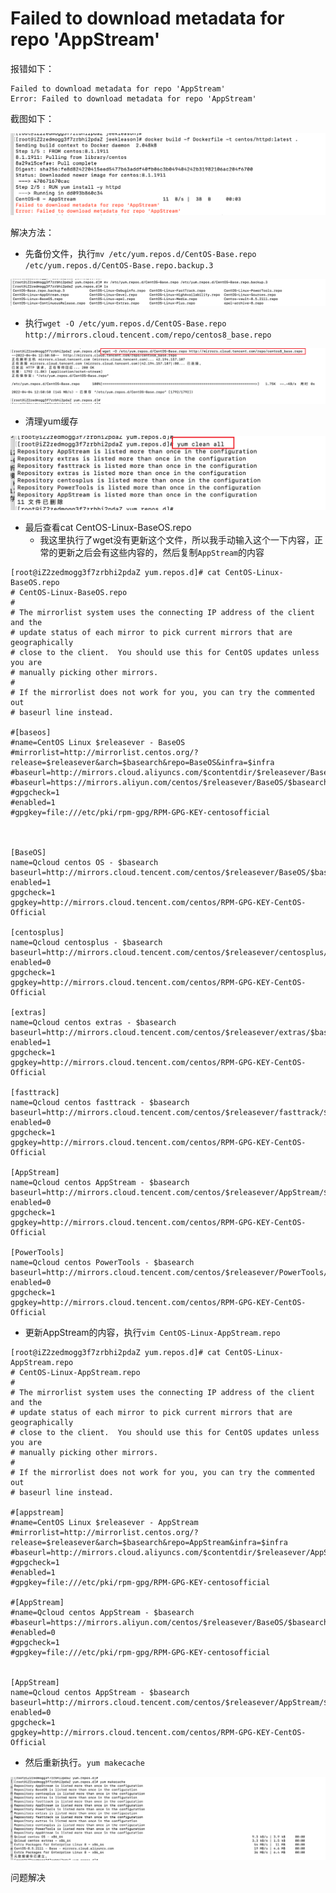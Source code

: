 # Failed to download metadata for repo 'AppStream'

报错如下：

```
Failed to download metadata for repo 'AppStream'
Error: Failed to download metadata for repo 'AppStream'
```

截图如下：

![image-20220404124931779](images/image-20220404124931779.png)

解决方法：

- 先备份文件，执行`mv /etc/yum.repos.d/CentOS-Base.repo /etc/yum.repos.d/CentOS-Base.repo.backup.3`

![image-20220404130229496](images/image-20220404130229496.png)

- 执行`wget -O /etc/yum.repos.d/CentOS-Base.repo http://mirrors.cloud.tencent.com/repo/centos8_base.repo`

![image-20220404130324816](images/image-20220404130324816.png)

- 清理yum缓存

![image-20220404130400037](images/image-20220404130400037.png)

- 最后查看cat CentOS-Linux-BaseOS.repo 
  - 我这里执行了wget没有更新这个文件，所以我手动输入这个一下内容，正常的更新之后会有这些内容的，然后复制`AppStream`的内容

```
[root@iZ2zedmogg3f7zrbhi2pdaZ yum.repos.d]# cat CentOS-Linux-BaseOS.repo 
# CentOS-Linux-BaseOS.repo
#
# The mirrorlist system uses the connecting IP address of the client and the
# update status of each mirror to pick current mirrors that are geographically
# close to the client.  You should use this for CentOS updates unless you are
# manually picking other mirrors.
#
# If the mirrorlist does not work for you, you can try the commented out
# baseurl line instead.

#[baseos]
#name=CentOS Linux $releasever - BaseOS
#mirrorlist=http://mirrorlist.centos.org/?release=$releasever&arch=$basearch&repo=BaseOS&infra=$infra
#baseurl=http://mirrors.cloud.aliyuncs.com/$contentdir/$releasever/BaseOS/$basearch/os/
#baseurl=https://mirrors.aliyun.com/centos/$releasever/BaseOS/$basearch/os/
#gpgcheck=1
#enabled=1
#gpgkey=file:///etc/pki/rpm-gpg/RPM-GPG-KEY-centosofficial



[BaseOS]
name=Qcloud centos OS - $basearch
baseurl=http://mirrors.cloud.tencent.com/centos/$releasever/BaseOS/$basearch/os/
enabled=1
gpgcheck=1
gpgkey=http://mirrors.cloud.tencent.com/centos/RPM-GPG-KEY-CentOS-Official

[centosplus]
name=Qcloud centosplus - $basearch
baseurl=http://mirrors.cloud.tencent.com/centos/$releasever/centosplus/$basearch/os/
enabled=0
gpgcheck=1
gpgkey=http://mirrors.cloud.tencent.com/centos/RPM-GPG-KEY-CentOS-Official

[extras]
name=Qcloud centos extras - $basearch
baseurl=http://mirrors.cloud.tencent.com/centos/$releasever/extras/$basearch/os/
enabled=1
gpgcheck=1
gpgkey=http://mirrors.cloud.tencent.com/centos/RPM-GPG-KEY-CentOS-Official

[fasttrack]
name=Qcloud centos fasttrack - $basearch
baseurl=http://mirrors.cloud.tencent.com/centos/$releasever/fasttrack/$basearch/os/
enabled=0
gpgcheck=1
gpgkey=http://mirrors.cloud.tencent.com/centos/RPM-GPG-KEY-CentOS-Official

[AppStream]
name=Qcloud centos AppStream - $basearch
baseurl=http://mirrors.cloud.tencent.com/centos/$releasever/AppStream/$basearch/os/
enabled=0
gpgcheck=1
gpgkey=http://mirrors.cloud.tencent.com/centos/RPM-GPG-KEY-CentOS-Official

[PowerTools]
name=Qcloud centos PowerTools - $basearch
baseurl=http://mirrors.cloud.tencent.com/centos/$releasever/PowerTools/$basearch/os/
enabled=0
gpgcheck=1
gpgkey=http://mirrors.cloud.tencent.com/centos/RPM-GPG-KEY-CentOS-Official
```

- 更新AppStream的内容，执行`vim CentOS-Linux-AppStream.repo`

```
[root@iZ2zedmogg3f7zrbhi2pdaZ yum.repos.d]# cat CentOS-Linux-AppStream.repo 
# CentOS-Linux-AppStream.repo
#
# The mirrorlist system uses the connecting IP address of the client and the
# update status of each mirror to pick current mirrors that are geographically
# close to the client.  You should use this for CentOS updates unless you are
# manually picking other mirrors.
#
# If the mirrorlist does not work for you, you can try the commented out
# baseurl line instead.

#[appstream]
#name=CentOS Linux $releasever - AppStream
#mirrorlist=http://mirrorlist.centos.org/?release=$releasever&arch=$basearch&repo=AppStream&infra=$infra
#baseurl=http://mirrors.cloud.aliyuncs.com/$contentdir/$releasever/AppStream/$basearch/os/
#gpgcheck=1
#enabled=1
#gpgkey=file:///etc/pki/rpm-gpg/RPM-GPG-KEY-centosofficial

#[AppStream]
#name=Qcloud centos AppStream - $basearch
#baseurl=https://mirrors.aliyun.com/centos/$releasever/BaseOS/$basearch/os/
#enabled=0
#gpgcheck=1
#gpgkey=file:///etc/pki/rpm-gpg/RPM-GPG-KEY-centosofficial


[AppStream]
name=Qcloud centos AppStream - $basearch
baseurl=http://mirrors.cloud.tencent.com/centos/$releasever/AppStream/$basearch/os/
enabled=0
gpgcheck=1
gpgkey=http://mirrors.cloud.tencent.com/centos/RPM-GPG-KEY-CentOS-Official
```

- 然后重新执行。`yum makecache `

![image-20220404130726698](images/image-20220404130726698.png)

问题解决

